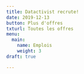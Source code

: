 ```yaml
---
title: Datactivist recrute!
date: 2019-12-13
button: Plus d'offres
txturl: Toutes les offres
menu:
  main:
    name: Emplois
    weight: 3
draft: true

---
```

